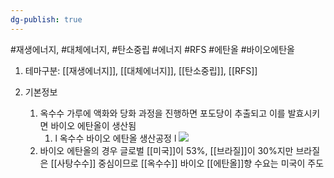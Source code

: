 ```yaml
---
dg-publish: true
---
```

#재생에너지, #대체에너지, #탄소중립 #에너지 #RFS #에탄올 #바이오에탄올 



1. 테마구분: [[재생에너지]], [[대체에너지]], [[탄소중립]], [[RFS]]

1. 기본정보
	1. 옥수수 가루에 액화와 당화 과정을 진행하면 포도당이 추출되고 이를 발효시키면 바이오 에탄올이 생산됨
		1. l 옥수수 바이오 에탄올 생산공정 l ![](https://i.imgur.com/VyxVwBT.png)
	2. 바이오 에탄올의 경우 글로벌 [[미국]]이 53%, [[브라질]]이 30%지만 브라질은 [[사탕수수]] 중심이므로 [[옥수수]] 바이오 [[에탄올]]향 수요는 미국이 주도